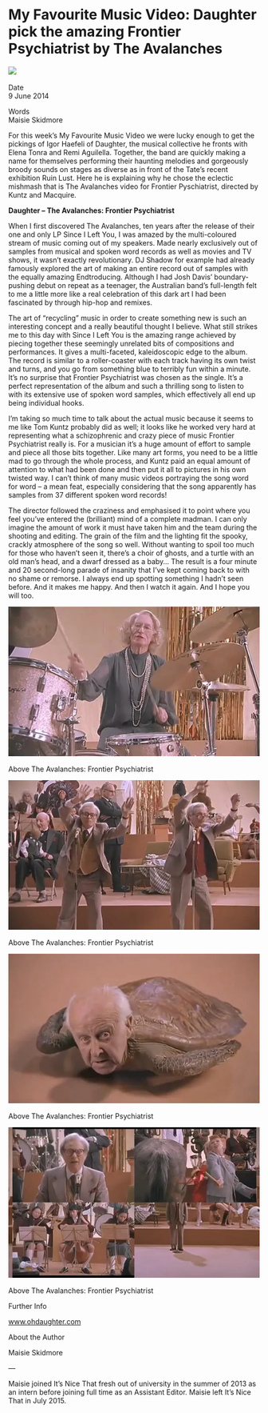 # My Favourite Music Video: Daughter pick the amazing Frontier Psychiatrist by The Avalanches 

[<img src="https://i.ytimg.com/vi/qLrnkK2YEcE/hqdefault.jpg">](https://www.youtube.com/watch?v=qLrnkK2YEcE) 

Date \
9 June 2014

Words \
Maisie Skidmore

For this week’s My Favourite Music Video we were lucky enough to get the pickings of Igor Haefeli of Daughter, the musical collective he fronts with Elena Tonra and Remi Aguilella. Together, the band are quickly making a name for themselves performing their haunting melodies and gorgeously broody sounds on stages as diverse as in front of the Tate’s recent exhibition Ruin Lust. Here he is explaining why he chose the eclectic mishmash that is The Avalanches video for Frontier Pyschiatrist, directed by Kuntz and Macquire.

**Daughter – The Avalanches: Frontier Psychiatrist**

When I first discovered The Avalanches, ten years after the release of their one and only LP Since I Left You, I was amazed by the multi-coloured stream of music coming out of my speakers. Made nearly exclusively out of samples from musical and spoken word records as well as movies and TV shows, it wasn’t exactly revolutionary. DJ Shadow for example had already famously explored the art of making an entire record out of samples with the equally amazing Endtroducing. Although I had Josh Davis’ boundary-pushing debut on repeat as a teenager, the Australian band’s full-length felt to me a little more like a real celebration of this dark art I had been fascinated by through hip-hop and remixes. 

The art of “recycling” music in order to create something new is such an interesting concept and a really beautiful thought I believe. What still strikes me to this day with Since I Left You is the amazing range achieved by piecing together these seemingly unrelated bits of compositions and performances. It gives a multi-faceted, kaleidoscopic edge to the album. The record is similar to a roller-coaster with each track having its own twist and turns, and you go from something blue to terribly fun within a minute. It’s no surprise that Frontier Psychiatrist was chosen as the single. It’s a perfect representation of the album and such a thrilling song to listen to with its extensive use of spoken word samples, which effectively all end up being individual hooks.   

I’m taking so much time to talk about the actual music because it seems to me like Tom Kuntz probably did as well; it looks like he worked very hard at representing what a schizophrenic and crazy piece of music Frontier Psychiatrist really is. For a musician it’s a huge amount of effort to sample and piece all those bits together. Like many art forms, you need to be a little mad to go through the whole process, and Kuntz paid an equal amount of attention to what had been done and then put it all to pictures in his own twisted way. I can’t think of many music videos portraying the song word for word­ – a mean feat, especially considering that the song apparently has samples from 37 different spoken word records!

The director followed the craziness and emphasised it to point where you feel you’ve entered the (brilliant) mind of a complete madman. I can only imagine the amount of work it must have taken him and the team during the shooting and editing. The grain of the film and the lighting fit the spooky, crackly atmosphere of the song so well. Without wanting to spoil too much for those who haven’t seen it, there’s a choir of ghosts, and a turtle with an old man’s head, and a dwarf dressed as a baby… The result is a four minute and 20 second-long parade of insanity that I’ve kept coming back to with no shame or remorse. I always end up spotting something I hadn’t seen before. And it makes me happy. And then I watch it again. And I hope you will too. 


<img src="/Text/Resources/5395bf045c3e3c070a00053c.jpg">

Above	The Avalanches: Frontier Psychiatrist

<img src="/Text/Resources/5395bf0b5c3e3c01d1000fd0.jpg">

Above   The Avalanches: Frontier Psychiatrist

<img src="/Text/Resources/5395bf2b5c3e3c7ff7000a4f.jpg">

Above   The Avalanches: Frontier Psychiatrist

<img src="/Text/Resources/5395bf1c5c3e3c01d1000fe6.jpg">

Above   The Avalanches: Frontier Psychiatrist


Further Info

www.ohdaughter.com


About the Author

Maisie Skidmore

—

Maisie joined It’s Nice That fresh out of university in the summer of 2013 as an intern before joining full time as an Assistant Editor. Maisie left It’s Nice That in July 2015.

